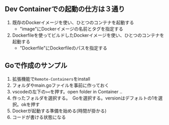 ## Dev Containerでの起動の仕方は３通り
1. 既存のDockerイメージを使い、ひとつのコンテナを起動する
    - "image"にDockerイメージの名前とタグを指定する
2. Dockerfileを使ってビルドしたDockerイメージを使い、ひとつのコンテナを起動する
    - "Dockerfile"にDockerfileのパスを指定する
## Goで作成のサンプル
1. 拡張機能で`Remote-Containers`をinstall
2. フォルダやmain.goファイルを事前に作っておく
3. vscodeの左下の`><`を押す。open folder in Container ..
4. 作ったフォルダを選択する。　Goを選択する。versionはデフォルトの1を選択。okを押す
5. Dockerが起動する準備を始める(時間が掛かる)
6. コードが書ける状態になる
